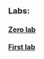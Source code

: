 ### Labs: 
#### [Zero lab](https://otm-pro.github.io/InternetProgramming/lab0/)
#### [First lab](https://otm-pro.github.io/InternetProgramming/lab0/)
